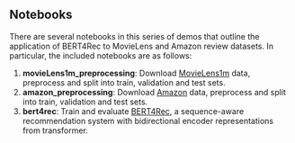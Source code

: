 ## Notebooks
There are several notebooks in this series of demos that outline the application of BERT4Rec to MovieLens and Amazon review datasets. In particular, the included notebooks are as follows: 

1. **movieLens1m_preprocessing**: Download [MovieLens1m](https://grouplens.org/datasets/movielens/) data, preprocess and split into train, validation and test sets.
2. **amazon_preprocessing**: Download [Amazon](https://jmcauley.ucsd.edu/data/amazon/) data, preprocess and split into train, validation and test sets.
3. **bert4rec**: Train and evaluate [BERT4Rec](https://arxiv.org/abs/1904.06690), a sequence-aware recommendation system with bidirectional encoder representations from transformer.
